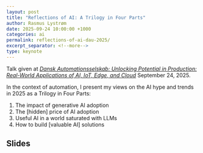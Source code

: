 ```yaml
---
layout: post
title: "Reflections of AI: A Trilogy in Four Parts"
author: Rasmus Lystrøm
date: 2025-09-24 10:00:00 +1000
categories: ai
permalink: reflections-of-ai-dau-2025/
excerpt_separator: <!--more-->
type: keynote
---
```


Talk given at [*Dansk Automationsselskab: Unlocking Potential in Production: Real-World Applications of AI, IoT, Edge, and Cloud*](https://www.danskindustri.dk/arrangementer/soeg/arrangementer/medlemsforeninger/dau/unlocking-potential-in-production-real-world-applications-of-ai-iot-edge-and-cloud/) September 24, 2025.

In the context of automation, I present my views on the AI hype and trends in 2025 as a Trilogy in Four Parts:

1. The impact of generative AI adoption
2. The [hidden] price of AI adoption
3. Useful AI in a world saturated with LLMs
4. How to build [valuable AI] solutions

<!--more-->

## Slides

<script defer class="speakerdeck-embed" data-id="b33af78faa884bbf804e3c9b163a5b2c" data-ratio="1.7777777777777777" src="//speakerdeck.com/assets/embed.js"></script>
